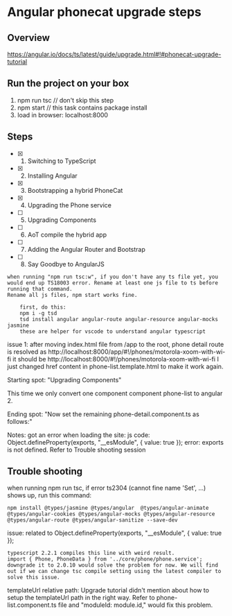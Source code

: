 # Angular phonecat upgrade steps


## Overview

https://angular.io/docs/ts/latest/guide/upgrade.html#!#phonecat-upgrade-tutorial

## Run the project on your box
1. npm run tsc  // don't skip this step
2. npm start    // this task contains package install 
3. load in browser: localhost:8000

## Steps
- [x] 1. Switching to TypeScript
- [x] 2. Installing Angular
- [x] 3. Bootstrapping a hybrid PhoneCat
- [x] 4. Upgrading the Phone service
- [ ] 5. Upgrading Components
- [ ] 6. AoT compile the hybrid app
- [ ] 7. Adding the Angular Router and Bootstrap
- [ ] 8. Say Goodbye to AngularJS

```
when running "npm run tsc:w", if you don't have any ts file yet, you would end up TS18003 error. Rename at least one js file to ts before running that command. 
Rename all js files, npm start works fine.
```

```
    first, do this: 
    npm i -g tsd 
    tsd install angular angular-route angular-resource angular-mocks jasmine
    these are helper for vscode to understand angular typescript
```
 
issue 1: 
after moving index.html file from /app to the root, phone detail route is resolved as 
http://localhost:8000/app/#!/phones/motorola-xoom-with-wi-fi
it should be 
http://localhost:8000/#!/phones/motorola-xoom-with-wi-fi
I just changed href content in phone-list.template.html to make it work again.

Starting spot: 
"Upgrading Components"

This time we only convert one component component phone-list to angular 2. 

Ending spot:
"Now set the remaining phone-detail.component.ts as follows:"

Notes: 
got an error when loading the site: 
js code: Object.defineProperty(exports, "__esModule", { value: true });
error: exports is not defined.
Refer to Trouble shooting session


## Trouble shooting

when running npm run tsc, if error ts2304 (cannot fine name 'Set', ...) shows up, run this command:
```
npm install @types/jasmine @types/angular  @types/angular-animate @types/angular-cookies @types/angular-mocks @types/angular-resource @types/angular-route @types/angular-sanitize --save-dev
```

issue: related to Object.defineProperty(exports, "__esModule", { value: true });
```
typescript 2.2.1 compiles this line with weird result. 
import { Phone, PhoneData } from '../core/phone/phone.service';
downgrade it to 2.0.10 would solve the problem for now. We will find out if we can change tsc compile setting using the latest compiler to solve this issue.
```

templateUrl relative path:
Upgrade tutorial didn't mention about how to setup the templateUrl path in the right way. Refer to phone-list.component.ts file and "moduleId: module.id," would fix this problem.


